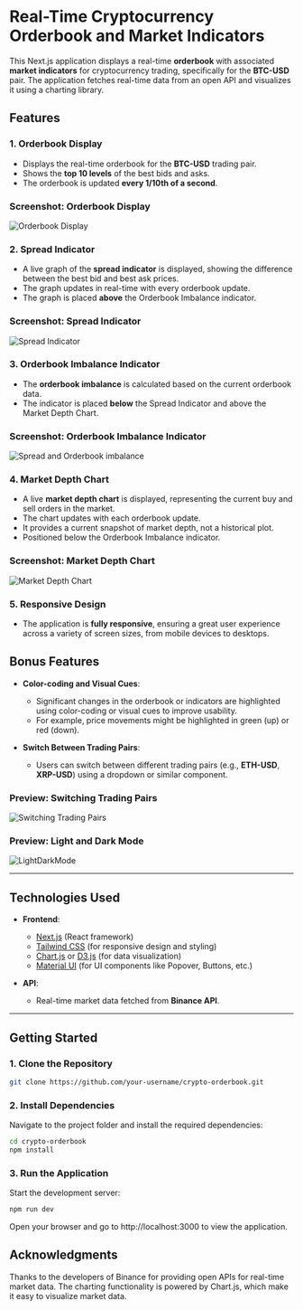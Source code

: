 # Real-Time Cryptocurrency Orderbook and Market Indicators

This Next.js application displays a real-time **orderbook** with associated **market indicators** for cryptocurrency trading, specifically for the **BTC-USD** pair. The application fetches real-time data from an open API and visualizes it using a charting library.

## Features

### 1. **Orderbook Display**
- Displays the real-time orderbook for the **BTC-USD** trading pair.
- Shows the **top 10 levels** of the best bids and asks.
- The orderbook is updated **every 1/10th of a second**.

### Screenshot: Orderbook Display
![Orderbook Display](https://github.com/user-attachments/assets/b732fc44-8d20-40b9-95f4-e8a6e82812f7)


### 2. **Spread Indicator**
- A live graph of the **spread indicator** is displayed, showing the difference between the best bid and best ask prices.
- The graph updates in real-time with every orderbook update.
- The graph is placed **above** the Orderbook Imbalance indicator.

### Screenshot: Spread Indicator
![Spread Indicator](https://github.com/user-attachments/assets/9552d81f-7fad-491c-82e5-1f1bd629ba05)


### 3. **Orderbook Imbalance Indicator**
- The **orderbook imbalance** is calculated based on the current orderbook data.
- The indicator is placed **below** the Spread Indicator and above the Market Depth Chart.

### Screenshot: Orderbook Imbalance Indicator
![Spread and Orderbook imbalance](https://github.com/user-attachments/assets/08458571-0ddc-4990-b131-7acd742fbc44)


### 4. **Market Depth Chart**
- A live **market depth chart** is displayed, representing the current buy and sell orders in the market.
- The chart updates with each orderbook update.
- It provides a current snapshot of market depth, not a historical plot.
- Positioned below the Orderbook Imbalance indicator.

### Screenshot: Market Depth Chart
![Market Depth Chart](https://github.com/user-attachments/assets/fd737bb7-b7c4-4251-8542-90e3d40c0f9a)


### 5. **Responsive Design**
- The application is **fully responsive**, ensuring a great user experience across a variety of screen sizes, from mobile devices to desktops.


## Bonus Features

- **Color-coding and Visual Cues**: 
    - Significant changes in the orderbook or indicators are highlighted using color-coding or visual cues to improve usability.
    - For example, price movements might be highlighted in green (up) or red (down).

- **Switch Between Trading Pairs**: 
    - Users can switch between different trading pairs (e.g., **ETH-USD**, **XRP-USD**) using a dropdown or similar component.

### Preview: Switching Trading Pairs
![Switching Trading Pairs](https://github.com/user-attachments/assets/f2cd6d88-8b84-4659-b1e1-fc9086d95d5e)

### Preview: Light and Dark Mode
![LightDarkMode](https://github.com/user-attachments/assets/ea8495c7-406b-4f4b-bc22-36254808136e)


---

## Technologies Used

- **Frontend**: 
  - [Next.js](https://nextjs.org/) (React framework)
  - [Tailwind CSS](https://tailwindcss.com/) (for responsive design and styling)
  - [Chart.js](https://www.chartjs.org/) or [D3.js](https://d3js.org/) (for data visualization)
  - [Material UI](https://mui.com/) (for UI components like Popover, Buttons, etc.)
  
- **API**: 
  - Real-time market data fetched from **Binance API**.

---

## Getting Started

### 1. Clone the Repository

```bash
git clone https://github.com/your-username/crypto-orderbook.git
```

### 2. Install Dependencies
Navigate to the project folder and install the required dependencies:
```bash
cd crypto-orderbook
npm install
```

### 3. Run the Application
Start the development server:
```bash
npm run dev
```

Open your browser and go to http://localhost:3000 to view the application.

## Acknowledgments
Thanks to the developers of Binance for providing open APIs for real-time market data.
The charting functionality is powered by Chart.js, which make it easy to visualize market data.
